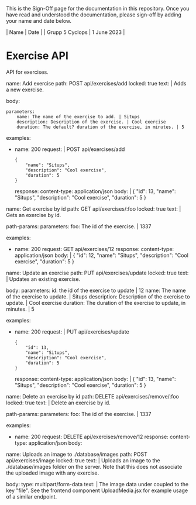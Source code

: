 <!-- sign-off-sheet:start -->
<!-- sign-off-cadence:1 month -->

This is the Sign-Off page for the documentation in this repository. Once you have read
and understood the documentation, please sign-off by adding your name and date below.

| Name          | Date            |
| Grupp 5 Cyclops | 1 June 2023 |
<!-- sign-off-sheet:end -->

# Exercise API

API for exercises.

<api>
name: Add exercise
path: POST api/exercises/add
locked: true
text: |
    Adds a new exercise.

body:

    parameters:
        name: The name of the exercise to add. | Situps
        description: Description of the exercise. | Cool exercise
        duration: The default? duration of the exercise, in minutes. | 5

examples:
  - name: 200
    request: |
        POST api/exercises/add

        {
            "name": "Situps",
            "description": "Cool exercise",
            "duration": 5
        }
    response:
        content-type: application/json
        body: |
            {
                "id": 13,
                "name": "Situps",
                "description": "Cool exercise",
                "duration": 5
            }
</api>

<api>
name: Get exercise by id
path: GET api/exercises/:foo
locked: true
text: |
    Gets an exercise by id.

path-params:
    parameters:
        foo: The id of the exercise. | 1337


examples:
  - name: 200
    request: GET api/exercises/12
    response:
        content-type: application/json
        body: |
            {
                "id": 12,
                "name": "Situps",
                "description": "Cool exercise",
                "duration": 5
            }
</api>


<api>
name: Update an exercise
path: PUT api/exercises/update
locked: true
text: |
    Updates an existing exercise.

body:
    parameters:
        id: the id of the exercise to update | 12
        name: The name of the exercise to update. | Situps
        description: Description of the exercise to update. | Cool exercise
        duration: The duration of the exercise to update, in minutes. | 5

examples:
  - name: 200
    request: |
        PUT api/exercises/update

        {
            "id": 13,
            "name": "Situps",
            "description": "Cool exercise",
            "duration": 5
        }
    response:
        content-type: application/json
        body: |
            {
                "id": 13,
                "name": "Situps",
                "description": "Cool exercise",
                "duration": 5
            }
</api>

<api>
name: Delete an exercise by id
path: DELETE api/exercises/remove/:foo
locked: true
text: |
    Delete an exercise by id.

path-params:
    parameters:
        foo: The id of the exercise. | 1337


examples:
  - name: 200
    request: DELETE api/exercises/remove/12
    response:
        content-type: application/json
        body:
</api>

<api>
name: Uploads an image to ./database/images
path: POST api/exercises/image
locked: true
text: |
    Uploads an image to the ./database/images folder on the server. Note that this does not associate the uploaded image with any exercise.

body:
    type: multipart/form-data
    text: |
        The image data under coupled to the key "file". See the frontend component UploadMedia.jsx for example usage of a similar endpoint.
</api>
